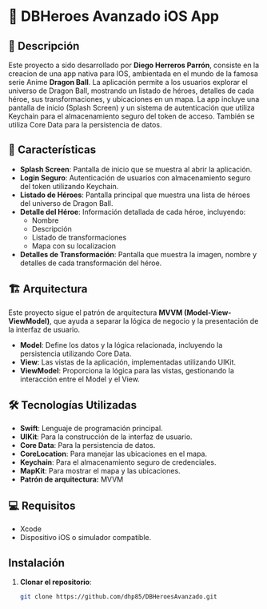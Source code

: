 # 🐉 DBHeroes Avanzado iOS App

## 📜 Descripción

Este proyecto a sido desarrollado por **Diego Herreros Parrón**, consiste en la creacion de una app nativa para IOS, ambientada en el mundo de la famosa serie Anime **Dragon Ball**.
 La aplicación permite a los usuarios explorar el universo de Dragon Ball, mostrando un listado de héroes, detalles de cada héroe, sus transformaciones, y ubicaciones en un mapa. La app incluye una pantalla de inicio (Splash Screen) y un sistema de autenticación que utiliza Keychain para el almacenamiento seguro del token de acceso. También se utiliza Core Data para la persistencia de datos.

## 🚀 Características

- **Splash Screen**: Pantalla de inicio que se muestra al abrir la aplicación.
- **Login Seguro**: Autenticación de usuarios con almacenamiento seguro del token utilizando Keychain.
- **Listado de Héroes**: Pantalla principal que muestra una lista de héroes del universo de Dragon Ball.
- **Detalle del Héroe**: Información detallada de cada héroe, incluyendo:
  - Nombre
  - Descripción
  - Listado de transformaciones
  - Mapa con su localizacion
- **Detalles de Transformación**: Pantalla que muestra la imagen, nombre y detalles de cada transformación del héroe.

## 🏗️ Arquitectura

Este proyecto sigue el patrón de arquitectura **MVVM (Model-View-ViewModel)**, que ayuda a separar la lógica de negocio y la presentación de la interfaz de usuario. 

- **Model**: Define los datos y la lógica relacionada, incluyendo la persistencia utilizando Core Data.
- **View**: Las vistas de la aplicación, implementadas utilizando UIKit.
- **ViewModel**: Proporciona la lógica para las vistas, gestionando la interacción entre el Model y el View.


## 🛠️ Tecnologías Utilizadas

- **Swift**: Lenguaje de programación principal.
- **UIKit**: Para la construcción de la interfaz de usuario.
- **Core Data**: Para la persistencia de datos.
- **CoreLocation**: Para manejar las ubicaciones en el mapa.
- **Keychain**: Para el almacenamiento seguro de credenciales.
- **MapKit**: Para mostrar el mapa y las ubicaciones.
- **Patrón de arquitectura:** MVVM

## 💻 Requisitos

- Xcode
- Dispositivo iOS o simulador compatible.

## Instalación

1. **Clonar el repositorio**:
   ```bash
   git clone https://github.com/dhp85/DBHeroesAvanzado.git

